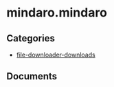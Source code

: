 # mindaro.mindaro

## Categories
- [file-downloader-downloads](./file-downloader-downloads/index.md)

## Documents
